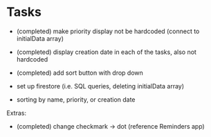 # Tasks

* (completed) make priority display not be hardcoded (connect to initialData array)
* (completed) display creation date in each of the tasks, also not hardcoded
* (completed) add sort button with drop down

* set up firestore (i.e. SQL queries, deleting initialData array)
* sorting by name, priority, or creation date

Extras:
* (completed) change checkmark -> dot (reference Reminders app)
